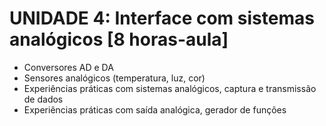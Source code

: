 # UNIDADE 4: Interface com sistemas analógicos  [8 horas-aula]

* Conversores AD e DA
* Sensores analógicos (temperatura, luz, cor)
* Experiências práticas com sistemas analógicos, captura e transmissão de dados
* Experiências práticas com saída analógica,  gerador de funções



